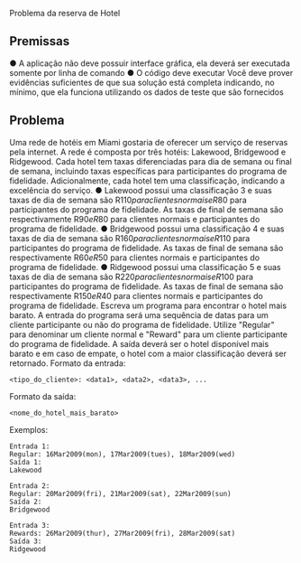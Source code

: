 Problema da reserva de Hotel
## Premissas
●
 A aplicação não deve possuir interface gráfica, ela deverá ser executada somente
por linha de comando
●
 O código deve executar
Você deve prover evidências suficientes de que sua solução está completa indicando, no
mínimo, que ela funciona utilizando os dados de teste que são fornecidos
## Problema
Uma rede de hotéis em Miami gostaria de oferecer um serviço de reservas pela internet. A
rede é composta por três hotéis: Lakewood, Bridgewood e Ridgewood. Cada hotel tem
taxas diferenciadas para dia de semana ou final de semana, incluindo taxas específicas
para participantes do programa de fidelidade. Adicionalmente, cada hotel tem uma
classificação, indicando a excelência do serviço.
●
Lakewood possui uma classificação 3 e suas taxas de dia de semana são R$110
para clientes normais e R$80 para participantes do programa de fidelidade. As taxas
de final de semana são respectivamente R$90 e R$80 para clientes normais e
participantes do programa de fidelidade.
●
Bridgewood possui uma classificação 4 e suas taxas de dia de semana são R$160
para clientes normais e R$110 para participantes do programa de fidelidade. As
taxas de final de semana são respectivamente R$60 e R$50 para clientes normais e
participantes do programa de fidelidade.
●
Ridgewood possui uma classificação 5 e suas taxas de dia de semana são R$220
para clientes normais e R$100 para participantes do programa de fidelidade. As
taxas de final de semana são respectivamente R$150 e R$40 para clientes normais
e participantes do programa de fidelidade.
Escreva um programa para encontrar o hotel mais barato. A entrada do programa será uma
sequência de datas para um cliente participante ou não do programa de fidelidade.
Utilize "Regular" para denominar um cliente normal e "Reward" para um cliente participante
do programa de fidelidade. A saída deverá ser o hotel disponível mais barato e em caso de
empate, o hotel com a maior classificação deverá ser retornado.
Formato da entrada:
```
<tipo_do_cliente>: <data1>, <data2>, <data3>, ...
```
Formato da saída:
```
<nome_do_hotel_mais_barato>
```
Exemplos:
```
Entrada 1:
Regular: 16Mar2009(mon), 17Mar2009(tues), 18Mar2009(wed)
Saída 1:
Lakewood
```
```
Entrada 2:
Regular: 20Mar2009(fri), 21Mar2009(sat), 22Mar2009(sun)
Saída 2:
Bridgewood
```
```
Entrada 3:
Rewards: 26Mar2009(thur), 27Mar2009(fri), 28Mar2009(sat)
Saída 3:
Ridgewood
